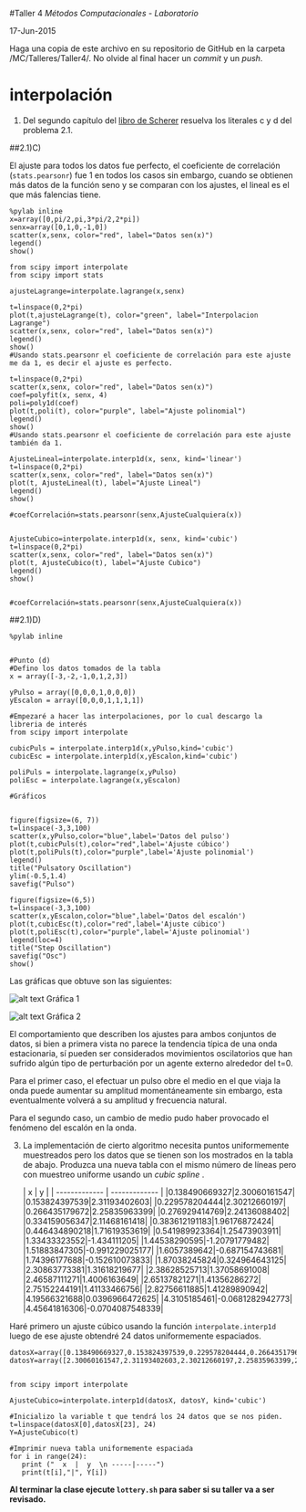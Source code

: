 #Taller 4
*Métodos Computacionales - Laboratorio*

17-Jun-2015

Haga una copia de este archivo en su repositorio de GitHub en la carpeta /MC/Talleres/Taller4/. No olvide al final hacer un *commit* y un *push*.

# interpolación

1. Del segundo capítulo del [libro de Scherer](http://link.springer.com.ezproxy.uniandes.edu.co:8080/book/10.1007\%2F978-3-642-13990-1) resuelva los literales c y d del problema 2.1.

##2.1)C)

El ajuste para todos los datos fue perfecto, el coeficiente de correlación (`stats.pearsonr`) fue 1 en todos los casos sin embargo, cuando se obtienen más datos de la función seno y se comparan con los ajustes, el lineal es el que más falencias tiene.

```
%pylab inline
x=array([0,pi/2,pi,3*pi/2,2*pi])
senx=array([0,1,0,-1,0])
scatter(x,senx, color="red", label="Datos sen(x)")
legend()
show()

from scipy import interpolate
from scipy import stats

ajusteLagrange=interpolate.lagrange(x,senx)

t=linspace(0,2*pi)
plot(t,ajusteLagrange(t), color="green", label="Interpolacion Lagrange") 
scatter(x,senx, color="red", label="Datos sen(x)")
legend()
show()
#Usando stats.pearsonr el coeficiente de correlación para este ajuste me da 1, es decir el ajuste es perfecto.

t=linspace(0,2*pi)
scatter(x,senx, color="red", label="Datos sen(x)")
coef=polyfit(x, senx, 4)
poli=poly1d(coef)
plot(t,poli(t), color="purple", label="Ajuste polinomial")
legend()
show()
#Usando stats.pearsonr el coeficiente de correlación para este ajuste también da 1.

AjusteLineal=interpolate.interp1d(x, senx, kind='linear')
t=linspace(0,2*pi)
scatter(x,senx, color="red", label="Datos sen(x)")
plot(t, AjusteLineal(t), label="Ajuste Lineal")
legend()
show()

#coefCorrelación=stats.pearsonr(senx,AjusteCualquiera(x))


AjusteCubico=interpolate.interp1d(x, senx, kind='cubic')
t=linspace(0,2*pi)
scatter(x,senx, color="red", label="Datos sen(x)")
plot(t, AjusteCubico(t), label="Ajuste Cubico")
legend()
show()


#coefCorrelación=stats.pearsonr(senx,AjusteCualquiera(x))
```
##2.1)D)

```
%pylab inline


#Punto (d)
#Defino los datos tomados de la tabla
x = array([-3,-2,-1,0,1,2,3])

yPulso = array([0,0,0,1,0,0,0])
yEscalon = array([0,0,0,1,1,1,1])

#Empezaré a hacer las interpolaciones, por lo cual descargo la libreria de interés
from scipy import interpolate

cubicPuls = interpolate.interp1d(x,yPulso,kind='cubic')
cubicEsc = interpolate.interp1d(x,yEscalon,kind='cubic')

poliPuls = interpolate.lagrange(x,yPulso)
poliEsc = interpolate.lagrange(x,yEscalon)

#Gráficos


figure(figsize=(6, 7))
t=linspace(-3,3,100)
scatter(x,yPulso,color="blue",label='Datos del pulso')
plot(t,cubicPuls(t),color="red",label='Ajuste cúbico')
plot(t,poliPuls(t),color="purple",label='Ajuste polinomial')
legend()
title("Pulsatory Oscillation")
ylim(-0.5,1.4)
savefig("Pulso")

figure(figsize=(6,5))
t=linspace(-3,3,100)
scatter(x,yEscalon,color="blue",label='Datos del escalón')
plot(t,cubicEsc(t),color="red",label='Ajuste cúbico')
plot(t,poliEsc(t),color="purple",label='Ajuste polinomial')
legend(loc=4)
title("Step Oscillation")
savefig("Osc")
show()
```

Las gráficas que obtuve son las siguientes:

![alt text](https://cloud.githubusercontent.com/assets/12629060/8243450/5de03316-1617-11e5-91f0-ce6e8886d50d.png) 
Gráfica 1

![alt text](https://cloud.githubusercontent.com/assets/12629060/8243451/5df3c502-1617-11e5-8c35-b4e4ddcf0d0f.png) 
Gráfica 2

El comportamiento que describen los ajustes para ambos conjuntos de datos, si bien a primera vista no parece la tendencia típica de una onda estacionaria, sí pueden ser considerados movimientos oscilatorios que han sufrido algún tipo de perturbación por un agente externo alrededor del t=0. 

Para el primer caso, el efectuar un pulso obre el medio en el que viaja la onda puede aumentar su amplitud momentáneamente sin embargo, esta eventualmente volverá a su amplitud y frecuencia natural.

Para el segundo caso, un cambio de medio pudo haber provocado el fenómeno del escalón en la onda.

3. La implementación de cierto algoritmo necesita puntos uniformemente muestreados pero los datos que se tienen son los mostrados en la tabla de abajo. Produzca una nueva tabla con el mismo número de líneas pero con muestreo uniforme usando un *cubic spline* .

	| x        | y           |
| ------------- | ------------- |
|0.138490669327|2.30060161547|
|0.153824397539|2.31193402603|
|0.229578204444|2.30212660197|
|0.266435179672|2.25835963399|
|0.276929414769|2.24136088402|
|0.334159056347|2.11468161418|
|0.383612191183|1.96176872424|
|0.446434890218|1.71619353619|
|0.541989923364|1.25473903911|
|1.33433323552|-1.434111205|
|1.44538290595|-1.20791779482|
|1.51883847305|-0.991229025177|
|1.6057389642|-0.687154743681|
|1.74396177688|-0.152610073833|
|1.87038245824|0.324964643125|
|2.30863773381|1.31618219677|
|2.38628525713|1.37058691008|
|2.46587111271|1.4006163649|
|2.65137821271|1.41356286272|
|2.75152244191|1.41133466756|
|2.82756611885|1.41289890942|
|4.19566321688|0.0396966472625|
|4.3105185461|-0.0681282942773|
|4.45641816306|-0.0704087548339|

Haré primero un ajuste cúbico usando la función `interpolate.interp1d` luego de ese ajuste obtendré 24 datos uniformemente espaciados.
```
datosX=array([0.138490669327,0.153824397539,0.229578204444,0.266435179672,0.276929414769,0.334159056347,0.383612191183,0.446434890218,0.541989923364,1.33433323552,1.44538290595,1.51883847305,1.6057389642,1.74396177688,1.87038245824,2.30863773381,2.38628525713,2.46587111271,2.65137821271,2.75152244191,2.82756611885,4.19566321688,4.3105185461,4.45641816306])
datosY=array([2.30060161547,2.31193402603,2.30212660197,2.25835963399,2.24136088402,2.11468161418,1.96176872424,1.71619353619,1.25473903911,-1.434111205,-1.20791779482,-0.991229025177,-0.687154743681,-0.152610073833,0.324964643125,1.31618219677,1.37058691008,1.4006163649,1.41356286272,1.41133466756,1.41289890942,0.0396966472625,-0.0681282942773,-0.0704087548339])


from scipy import interpolate

AjusteCubico=interpolate.interp1d(datosX, datosY, kind='cubic')

#Inicializo la variable t que tendrá los 24 datos que se nos piden.
t=linspace(datosX[0],datosX[23], 24)
Y=AjusteCubico(t)

#Imprimir nueva tabla uniformemente espaciada
for i in range(24):
   print ("  x  |  y  \n -----|-----")
   print(t[i],"|", Y[i])
```
    



**Al terminar la clase ejecute `lottery.sh` para saber si su taller va a ser revisado.**
